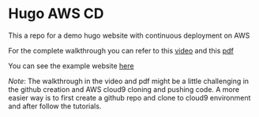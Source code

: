 # Hugo AWS CD

This a repo for a demo hugo website with continuous deployment on AWS

For the complete walkthrough you can refer to this [video](https://www.youtube.com/watch?v=xiodvLdPnvI&ab_channel=PragmaticAILabs) and this [pdf](https://d3c33hcgiwev3.cloudfront.net/vTjJyofrQS24ycqH6zEt4w_a72aad10ea7c4f5f9f10f63d8df4801f_Continuous-Delivery-for-Hugo-Static-Site-from-Zero.pdf?Expires=1637193600&Signature=UwHZ8vkTc-NTEkPCTNPxVeedr56TYDF1XAQegYBldJOUlYDmBC0vHuUaXbJBWLmi8b0UNxlzXVL1ZixYWWFPBSXCxwKCKErTwH4D0XyvK6jtaUBVPseBtUrBZocWRIemDYDVy8bBfF5Bmo58Lf5pPSMbNgNZXj7zV51uZNe6Lek_&Key-Pair-Id=APKAJLTNE6QMUY6HBC5A)

You can see the example website [here](http://hugo-aws.s3-website.us-east-2.amazonaws.com)

*Note*: The walkthrough in the video and pdf might be a little challenging in the github creation and AWS cloud9 cloning and pushing code. A more easier way is to first create a github repo and clone to cloud9 environment and after follow the tutorials. 
      
      